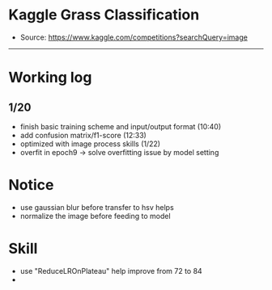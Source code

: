 # Kaggle Grass Classification
* Source: https://www.kaggle.com/competitions?searchQuery=image
---

# Working log
## 1/20
* finish basic training scheme and input/output format (10:40)
* add confusion matrix/f1-score (12:33)
* optimized with image process skills (1/22)
* overfit in epoch9 -> solve overfitting issue by model setting

# Notice
* use gaussian blur before transfer to hsv helps
* normalize the image before feeding to model


# Skill
* use "ReduceLROnPlateau" help improve from 72 to 84
* 